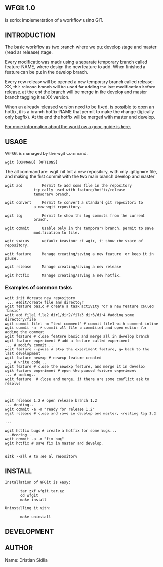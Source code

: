
##   WFGit 1.0

is script implementation of a workflow using GIT.

##   INTRODUCTION

The basic workflow as two branch where we put develop stage
and master (read as release) stage.

Every modificatio was made using a separate temporary branch
called feature-NAME, where design the new feature to add.
When finished a feature can be put in the develop branch.

Every new release will be opened a new temporary branch
called release-XX, this release branch will be used for
adding the last modification before release, at the end
the branch will be merge in the develop and master branch
tagging it as XX version.

When an already released version need to be fixed, is
possible to open an hotfix, it is a branch hotfix-NAME
that permit to make the change (tipically only bugfix).
At the end the hotfix will be merged with master and develop.

[For more information about the workflow a good guide is here.](http://nvie.com/posts/a-successful-git-branching-model/)


##   USAGE
WFGit is managed by the wgit command.

	wgit [COMMAND] [OPTIONS]

The all command are:
	wgit init        Init a new repository, with only .gitignore
		         file, and making the first commit with the
		         two main branch develop and master

	wgit add         Permit to add some file in the repository
		         tipically used with feature/hotfix/release
		         temporary branch.
		   
	wgit convert     Permit to convert a standard git repositori to 
		         a new wgit repository.

	wgit log         Permit to show the log commits from the current
		         branch.

	wgit commit      Usable only in the temporary branch, permit to save
		         modification to file.

	wgit status      Default beaviour of wgit, it show the state of repository.

	wgit feature     Manage creating/saving a new feature, or keep it in pause.

	wgit release     Manage creating/saving a new release.

	wgit hotfix      Manage creating/saving a new hotfix.


### Examples of common tasks


	wgit init #create new repository
	 ... #edit/create file and directoyr
	wgit feature basic # create a task activity for a new feature called 'basic'
	wgit add file1 file2 dir1/dir2/file3 dir3/dir4 #adding some directory/file
	wgit commit file1 -m "text comment" # commit file1 with comment inline
	wgit commit -a  # commit all file uncommitted and open editor for adding the comment
	wgit feature # close feature basic and merge all in develop branch
	wgit feature experiment # add a feature called experiment
	... # modify commit ..
	wgit feature --pause # stop the experiment feature, go back to the last development
	wgit feature newexp # newexp feature created
	... # write code...
	wgit feature # close the newexp feature, and merge it in develop
	wgit feature experiment # open the paused feature experiment
	... # coding..
	wgit feature  # close and merge, if there are some conflict ask to resolve

	...

	wgit release 1.2 # open release branch 1.2
	... #coding..
	wgit commit -a -m "ready for release 1.2"
	wgit release # close and save in develop and master, creating tag 1.2

	...

	wgit hotfix bugs # create a hotfix for some bugs...
	...#coding..
	wgit commit -a -m "fix bug"
	wgit hotfix # save fix in master and develop.


	gitk --all # to see al repository


##   INSTALL

	Installation of WFGit is easy:

           tar zxf wfgit.tar.gz
           cd wfgit
           make install

	Uninstalling it with:
     
           make uninstall


##   DEVELOPMENT




##   AUTHOR
Name:    Cristian Sicilia


